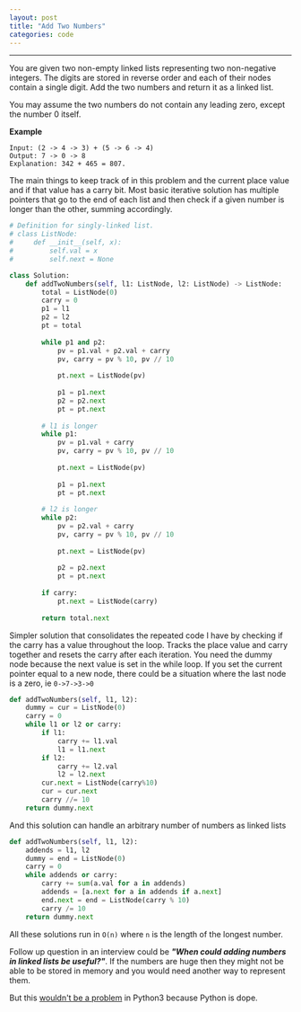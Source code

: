 ```yaml
---
layout: post
title: "Add Two Numbers"
categories: code
---
```


***

You are given two non-empty linked lists representing two non-negative integers. The digits are stored in reverse order and each of their nodes contain a single digit. Add the two numbers and return it as a linked list.

You may assume the two numbers do not contain any leading zero, except the number 0 itself.


**Example**

```
Input: (2 -> 4 -> 3) + (5 -> 6 -> 4)
Output: 7 -> 0 -> 8
Explanation: 342 + 465 = 807.
```

The main things to keep track of in this problem and the current place value and if that value has a carry bit. Most basic iterative solution has multiple pointers that go to the end of each list and then check if a given number is longer than the other, summing accordingly.

```python
# Definition for singly-linked list.
# class ListNode:
#     def __init__(self, x):
#         self.val = x
#         self.next = None

class Solution:
    def addTwoNumbers(self, l1: ListNode, l2: ListNode) -> ListNode:
        total = ListNode(0)
        carry = 0
        p1 = l1
        p2 = l2
        pt = total
        
        while p1 and p2:
            pv = p1.val + p2.val + carry
            pv, carry = pv % 10, pv // 10
            
            pt.next = ListNode(pv)
            
            p1 = p1.next
            p2 = p2.next
            pt = pt.next
        
        # l1 is longer
        while p1:
            pv = p1.val + carry
            pv, carry = pv % 10, pv // 10
            
            pt.next = ListNode(pv)
            
            p1 = p1.next
            pt = pt.next
        
        # l2 is longer
        while p2:
            pv = p2.val + carry
            pv, carry = pv % 10, pv // 10
            
            pt.next = ListNode(pv)
            
            p2 = p2.next
            pt = pt.next
        
        if carry:
            pt.next = ListNode(carry)
        
        return total.next
```

Simpler solution that consolidates the repeated code I have by checking if the carry has a value throughout the loop. Tracks the place value and carry together and resets the carry after each iteration. You need the dummy node because the next value is set in the while loop. If you set the current pointer equal to a new node, there could be a situation where the last node is a zero, ie `0->7->3->0`

```python
def addTwoNumbers(self, l1, l2):
    dummy = cur = ListNode(0)
    carry = 0
    while l1 or l2 or carry:
        if l1:
            carry += l1.val
            l1 = l1.next
        if l2:
            carry += l2.val
            l2 = l2.next
        cur.next = ListNode(carry%10)
        cur = cur.next
        carry //= 10
    return dummy.next
```

And this solution can handle an arbitrary number of numbers as linked lists

```python
def addTwoNumbers(self, l1, l2):
    addends = l1, l2
    dummy = end = ListNode(0)
    carry = 0
    while addends or carry:
        carry += sum(a.val for a in addends)
        addends = [a.next for a in addends if a.next]
        end.next = end = ListNode(carry % 10)
        carry /= 10
    return dummy.next
```

All these solutions run in `O(n)` where `n` is the length of the longest number.

Follow up question in an interview could be ***"When could adding numbers in linked lists be useful?"***. If the numbers are huge then they might not be able to be stored in memory and you would need another way to represent them.

But this [wouldn't be a problem](https://stackoverflow.com/a/538583) in Python3 because Python is dope.
